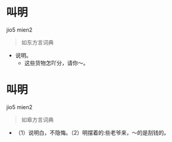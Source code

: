 # 叫明
jio5 mien2
> 如东方言词典
- 说明。
  - 这些货物怎吖分，请你～。

# 叫明
jio5 mien2
> 如皋方言词典
- （1）说明白，不隐悔。（2）明摆着的:些老爷来，～的是刮钱的。
